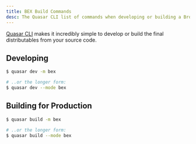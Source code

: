 ```yaml
---
title: BEX Build Commands
desc: The Quasar CLI list of commands when developing or building a Browser Extension (BEX).
---
```


[Quasar CLI](/start/quasar-cli) makes it incredibly simple to develop or build the final distributables from your source code.

## Developing

```bash
$ quasar dev -m bex

# ..or the longer form:
$ quasar dev --mode bex
```

## Building for Production
```bash
$ quasar build -m bex

# ..or the longer form:
$ quasar build --mode bex
```
